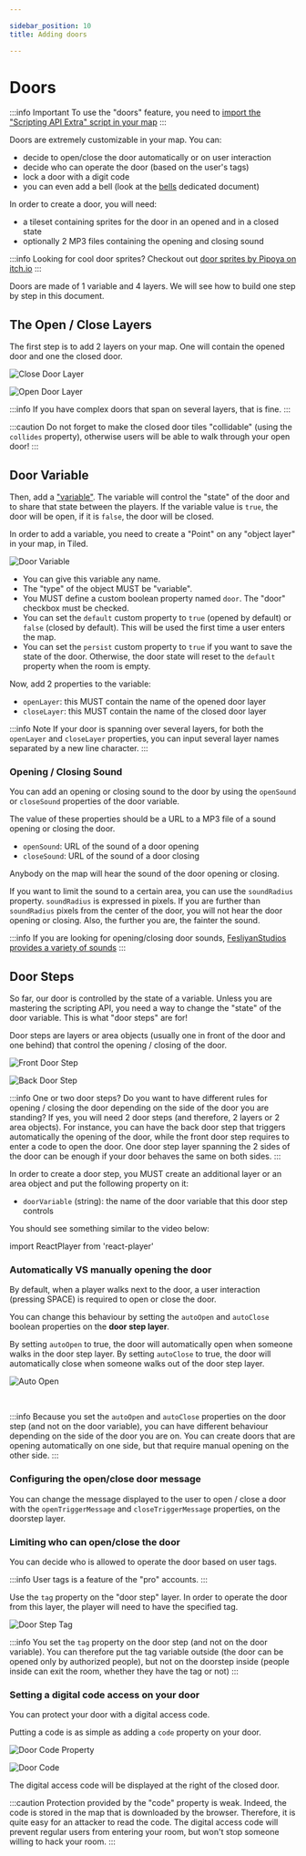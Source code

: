 ```yaml
---

sidebar_position: 10
title: Adding doors

---
```



# Doors

:::info Important
To use the "doors" feature, you need to [import the "Scripting API Extra" script in your map](/developer/map-scripting/scripting-api-extra/#importing-the-extended-features)
:::

Doors are extremely customizable in your map. You can:

- decide to open/close the door automatically or on user interaction
- decide who can operate the door (based on the user's tags)
- lock a door with a digit code
- you can even add a bell (look at the [bells](bells) dedicated document)

In order to create a door, you will need:

- a tileset containing sprites for the door in an opened and in a closed state
- optionally 2 MP3 files containing the opening and closing sound

:::info
Looking for cool door sprites? Checkout out [door sprites by Pipoya on itch.io](https://pipoya.itch.io/pipoya-rpg-tileset-32x32/devlog/222435/add-door-animation)
:::

Doors are made of 1 variable and 4 layers. We will see how to build one step by step in this document.

## The Open / Close Layers

The first step is to add 2 layers on your map. One will contain the opened door and one the closed door.

![Close Door Layer](images/close_door_layer.png)

![Open Door Layer](images/open_door_layer.png)

:::info
If you have complex doors that span on several layers, that is fine.
:::

:::caution
Do not forget to make the closed door tiles "collidable" (using the `collides` property), otherwise users will be able
to walk through your open door!
:::

## Door Variable

Then, add a ["variable"](https://docs.workadventu.re/developer/map-scripting/references/api-state). The variable will control
the "state" of the door and to share that state between the players. If the variable value is `true`,
the door will be open, if it is `false`, the door will be closed.

In order to add a variable, you need to create a "Point" on any "object layer" in your map, in Tiled.

![Door Variable](images/door_variable.png)

- You can give this variable any name.
- The "type" of the object MUST be "variable".
- You MUST define a custom boolean property named `door`. The "door" checkbox must be checked.
- You can set the `default` custom property to `true` (opened by default) or `false` (closed by default). This will be used
  the first time a user enters the map.
- You can set the `persist` custom property to `true` if you want to save the state of the door. Otherwise, the door state
  will reset to the `default` property when the room is empty.

Now, add 2 properties to the variable:

- `openLayer`: this MUST contain the name of the opened door layer
- `closeLayer`: this MUST contain the name of the closed door layer

:::info Note
If your door is spanning over several layers, for both the `openLayer` and `closeLayer` properties, you can input
several layer names separated by a new line character.
:::

### Opening / Closing Sound

You can add an opening or closing sound to the door by using the `openSound` or `closeSound` properties of the door variable.

The value of these properties should be a URL to a MP3 file of a sound opening or closing the door.

- `openSound`: URL of the sound of a door opening
- `closeSound`: URL of the sound of a door closing

Anybody on the map will hear the sound of the door opening or closing.

If you want to limit the sound to a certain area, you can use the `soundRadius` property.
`soundRadius` is expressed in pixels. If you are further than `soundRadius` pixels from the center of the door,
you will not hear the door opening or closing. Also, the further you are, the fainter the sound.

:::info
If you are looking for opening/closing door sounds, [FesliyanStudios provides a variety of sounds](https://www.fesliyanstudios.com/royalty-free-sound-effects-download/opening-closing-door-54)
:::

## Door Steps

So far, our door is controlled by the state of a variable. Unless you are mastering the scripting API, you
need a way to change the "state" of the door variable. This is what "door steps" are for!

Door steps are layers or area objects (usually one in front of the door and one behind) that control the opening / closing of the door.

![Front Door Step](images/front_doorstep.png)

![Back Door Step](images/back_doorstep.png)

:::info One or two door steps?
Do you want to have different rules for opening / closing the door depending on the side
of the door you are standing? If yes, you will need 2 door steps (and therefore, 2 layers or 2 area objects). For instance, you can have the back
door step that triggers automatically the opening of the door, while the front door step requires to enter a code to open the door.
One door step layer spanning the 2 sides of the door can be enough if your door behaves the same on both sides.
:::

In order to create a door step, you MUST create an additional layer or an area object and put the following property on it:

- `doorVariable` (string): the name of the door variable that this door step controls

You should see something similar to the video below:

import ReactPlayer from 'react-player'

<ReactPlayer width="100%" loop={true} playing controls url='/docs/extra/images/door_manual.mp4' />

### Automatically VS manually opening the door

By default, when a player walks next to the door, a user interaction (pressing SPACE) is required to open or close the
door.

You can change this behaviour by setting the `autoOpen` and `autoClose` boolean properties on the **door step layer**.

By setting `autoOpen` to true, the door will automatically open when someone walks in the door step layer.
By setting `autoClose` to true, the door will automatically close when someone walks out of the door step layer.

![Auto Open](images/autoopen.png)

<br/>

<ReactPlayer width="100%" loop={true} playing controls url='/docs/extra/images/open_doors_auto.mp4' />

:::info
Because you set the `autoOpen` and `autoClose` properties on the door step (and not on the door variable),
you can have different behaviour depending on the side of the door you are on. You can create doors
that are opening automatically on one side, but that require manual opening on the other side.
:::

### Configuring the open/close door message

You can change the message displayed to the user to open / close a door with the `openTriggerMessage` and
`closeTriggerMessage` properties, on the doorstep layer.

### Limiting who can open/close the door

You can decide who is allowed to operate the door based on user tags.

:::info
User tags is a feature of the "pro" accounts.
:::

Use the `tag` property on the "door step" layer. In order to operate the door from this layer, the player
will need to have the specified tag.

![Door Step Tag](images/doorsteptag.png)

:::info
You set the `tag` property on the door step (and not on the door variable).
You can therefore put the tag variable outside (the door can be opened only by authorized people), but not on the doorstep
inside (people inside can exit the room, whether they have the tag or not)
:::

### Setting a digital code access on your door

You can protect your door with a digital access code.

Putting a code is as simple as adding a `code` property on your door.

![Door Code Property](images/code_property.png)

![Door Code](images/digicode.png)

The digital access code will be displayed at the right of the closed door.

:::caution
Protection provided by the "code" property is weak. Indeed, the code is stored in the map that is downloaded by the browser.
Therefore, it is quite easy for an attacker to read the code. The digital access code will prevent regular users from
entering your room, but won't stop someone willing to hack your room.
:::
